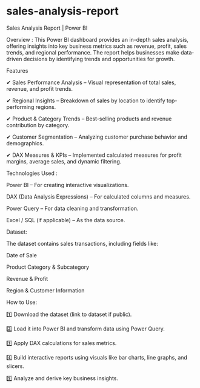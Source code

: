 # sales-analysis-report

Sales Analysis Report | Power BI

Overview :
This Power BI dashboard provides an in-depth sales analysis, offering insights into key business metrics such as revenue, profit, sales trends, and regional performance. The report helps businesses make data-driven decisions by identifying trends and opportunities for growth.

Features

✔ Sales Performance Analysis – Visual representation of total sales, revenue, and profit trends.

✔ Regional Insights – Breakdown of sales by location to identify top-performing regions.

✔ Product & Category Trends – Best-selling products and revenue contribution by category.

✔ Customer Segmentation – Analyzing customer purchase behavior and demographics.

✔ DAX Measures & KPIs – Implemented calculated measures for profit margins, average sales, and dynamic filtering.

Technologies Used :

Power BI – For creating interactive visualizations.

DAX (Data Analysis Expressions) – For calculated columns and measures.

Power Query – For data cleaning and transformation.

Excel / SQL (if applicable) – As the data source.

Dataset:

The dataset contains sales transactions, including fields like:

Date of Sale

Product Category & Subcategory

Revenue & Profit

Region & Customer Information

How to Use:

1️⃣ Download the dataset (link to dataset if public).

2️⃣ Load it into Power BI and transform data using Power Query.

3️⃣ Apply DAX calculations for sales metrics.

4️⃣ Build interactive reports using visuals like bar charts, line graphs, and slicers.

5️⃣ Analyze and derive key business insights.

